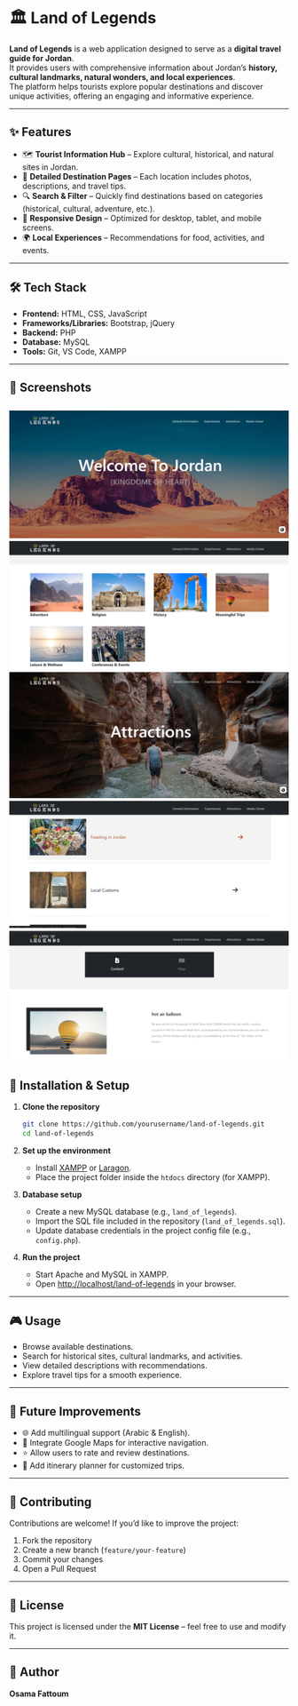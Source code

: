 # 🏛️ Land of Legends  

**Land of Legends** is a web application designed to serve as a **digital travel guide for Jordan**.  
It provides users with comprehensive information about Jordan’s **history, cultural landmarks, natural wonders, and local experiences**.  
The platform helps tourists explore popular destinations and discover unique activities, offering an engaging and informative experience.  

---

## ✨ Features  

- 🗺️ **Tourist Information Hub** – Explore cultural, historical, and natural sites in Jordan.  
- 📖 **Detailed Destination Pages** – Each location includes photos, descriptions, and travel tips.  
- 🔍 **Search & Filter** – Quickly find destinations based on categories (historical, cultural, adventure, etc.).  
- 📱 **Responsive Design** – Optimized for desktop, tablet, and mobile screens.  
- 🌍 **Local Experiences** – Recommendations for food, activities, and events.  

---

## 🛠️ Tech Stack  

- **Frontend:** HTML, CSS, JavaScript  
- **Frameworks/Libraries:** Bootstrap, jQuery  
- **Backend:** PHP  
- **Database:** MySQL  
- **Tools:** Git, VS Code, XAMPP  

---

## 📸 Screenshots  

![Home Page](screenshots/index.png)  
![Experience Page](screenshots/Experience.png)
![Attractions Page](screenshots/Attractions.png)
![Values & Traditions Page](screenshots/ValuesTraditions.png)
![Wadi Rum Page](screenshots/wadirum.png)
---

## 🚀 Installation & Setup  

1. **Clone the repository**  
   ```bash
   git clone https://github.com/yourusername/land-of-legends.git
   cd land-of-legends

2. **Set up the environment**

   * Install [XAMPP](https://www.apachefriends.org/) or [Laragon](https://laragon.org/).
   * Place the project folder inside the `htdocs` directory (for XAMPP).

3. **Database setup**

   * Create a new MySQL database (e.g., `land_of_legends`).
   * Import the SQL file included in the repository (`land_of_legends.sql`).
   * Update database credentials in the project config file (e.g., `config.php`).

4. **Run the project**

   * Start Apache and MySQL in XAMPP.
   * Open [http://localhost/land-of-legends](http://localhost/land-of-legends) in your browser.

---

## 🎮 Usage

* Browse available destinations.
* Search for historical sites, cultural landmarks, and activities.
* View detailed descriptions with recommendations.
* Explore travel tips for a smooth experience.

---

## 🔮 Future Improvements

* 🌐 Add multilingual support (Arabic & English).
* 📌 Integrate Google Maps for interactive navigation.
* ⭐ Allow users to rate and review destinations.
* 🧳 Add itinerary planner for customized trips.

---

## 🤝 Contributing

Contributions are welcome!
If you’d like to improve the project:

1. Fork the repository
2. Create a new branch (`feature/your-feature`)
3. Commit your changes
4. Open a Pull Request

---

## 📜 License

This project is licensed under the **MIT License** – feel free to use and modify it.

---

## 👤 Author

**Osama Fattoum**

